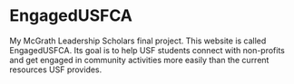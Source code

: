 # EngagedUSFCA
My McGrath Leadership Scholars final project. This website is called EngagedUSFCA. Its goal is to help USF students connect with non-profits and get engaged in community activities more easily than the current resources USF provides.

